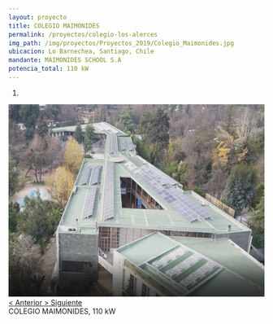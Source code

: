 ```yaml
---
layout: proyecto
title: COLEGIO MAIMONIDES
permalink: /proyectos/colegio-los-alerces
img_path: /img/proyectos/Proyectos_2019/Colegio_Maimonides.jpg
ubicacion: Lo Barnechea, Santiago, Chile
mandante: MAIMONIDES SCHOOL S.A
potencia_total: 110 kW
---
```


<div id="myCarousel" class="carousel slide" data-ride="carousel">
  <!-- Indicators -->
  <ol class="carousel-indicators">
    <li data-target="#myCarousel" data-slide-to="0" class="active"></li>
  </ol>

  <!-- Imagenes de Los Proyectos -->
  <div class="carousel-inner">
    <div class="item active">
      <img src="/img/proyectos/Proyectos_2019/Colegio_Maimonides.jpg">
    </div>
  </div>

  <!-- Left and right controls -->
  <a class="left carousel-control" href="#myCarousel" data-slide="prev">
    <span class="glyphicon glyphicon-chevron-left"><</span>
    <span class="sr-only">Anterior</span>
  </a>
  <a class="right carousel-control" href="#myCarousel" data-slide="next">
    <span class="glyphicon glyphicon-chevron-right">></span>
    <span class="sr-only">Siguiente</span>
  </a>
</div>
COLEGIO MAIMONIDES, 110 kW
